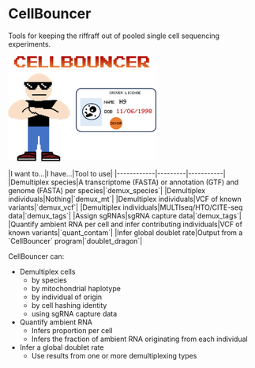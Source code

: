 # CellBouncer
Tools for keeping the riffraff out of pooled single cell sequencing experiments. 
<p>
<img src="logo.png", width=300, alt="CellBouncer" />
</p>
|I want to...|I have...|Tool to use|
|------------|---------|-----------|
|Demultiplex species|A transcriptome (FASTA) or annotation (GTF) and genome (FASTA) per species|`demux_species`|
|Demultiplex individuals|Nothing|`demux_mt`|
|Demultiplex individuals|VCF of known variants|`demux_vcf`|
|Demultiplex individuals|MULTIseq/HTO/CITE-seq data|`demux_tags`|
|Assign sgRNAs|sgRNA capture data|`demux_tags`|
|Quantify ambient RNA per cell and infer contributing individuals|VCF of known variants|`quant_contam`|
|Infer global doublet rate|Output from a `CellBouncer` program|`doublet_dragon`|

CellBouncer can:
* Demultiplex cells 
  * by species
  * by mitochondrial haplotype
  * by individual of origin
  * by cell hashing identity
  * using sgRNA capture data
* Quantify ambient RNA
  * Infers proportion per cell
  * Infers the fraction of ambient RNA originating from each individual
* Infer a global doublet rate
  * Use results from one or more demultiplexing types

